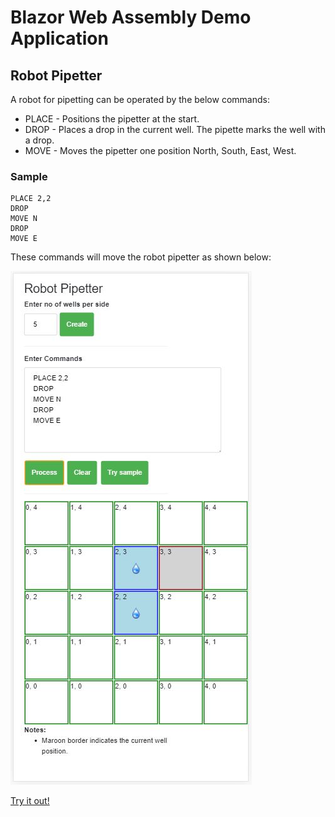 # Blazor Web Assembly Demo Application

## Robot Pipetter

A robot for pipetting can be operated by the below commands:

* PLACE - Positions the pipetter at the start.
* DROP - Places a drop in the current well. The pipette marks the well with a drop.
* MOVE - Moves the pipetter one position North, South, East, West.

### Sample

```
PLACE 2,2
DROP
MOVE N
DROP
MOVE E
```

These commands will move the robot pipetter as shown below:

![Screenshot](https://github.com/VeritasSoftware/SampleBlazorWebAssemblyApp/blob/master/Screenshot.JPG)

[Try it out!](https://robotpipetting-sample-blazor-webassembly-app.azurewebsites.net/)